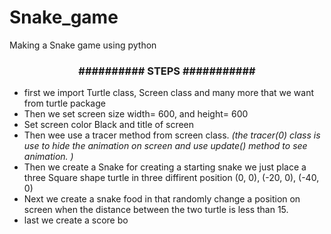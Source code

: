 # Snake_game
Making a Snake game using python <br>

<h3 style ="text-align:center"> ########## STEPS ########### </h3>
<ul>
<li>
first we import Turtle class, Screen class and many more that we want from turtle package</li>
<li>
Then we set screen size width= 600,  and height= 600</li>
<li>Set screen color Black and title of screen</li>
<li> Then wee use a tracer method from screen class. <i>(the tracer(0) class is use to hide the animation on screen and use update() method to see animation. )</i></li>
<li>Then we create a Snake for creating a starting snake we just place a three Square shape turtle in three diffirent position (0, 0), (-20, 0), (-40, 0)
</li>
<li>Next we create a snake food in that randomly change a position on screen when the distance between the two turtle is less than 15.
</li>
<li>
last we create a score bo



</ul>